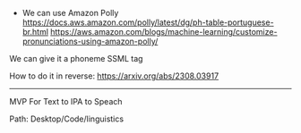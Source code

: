 
* We can use Amazon Polly
https://docs.aws.amazon.com/polly/latest/dg/ph-table-portuguese-br.html
https://aws.amazon.com/blogs/machine-learning/customize-pronunciations-using-amazon-polly/

We can give it a phoneme SSML tag


How to do it in reverse:
https://arxiv.org/abs/2308.03917


-----

MVP For Text to IPA to Speach

Path: Desktop/Code/linguistics

